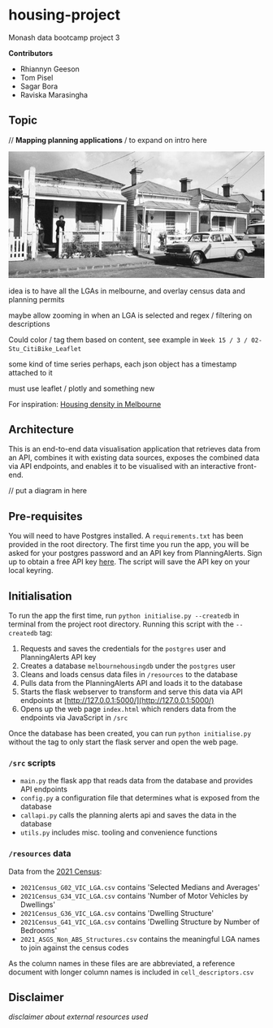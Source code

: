 # housing-project

Monash data bootcamp project 3

**Contributors**

- Rhiannyn Geeson
- Tom Pisel
- Sagar Bora
- Raviska Marasingha

## Topic 

// **Mapping planning applications** / to expand on intro here

![](img/header.jpg)


idea is to have all the LGAs in melbourne, and overlay census data and planning permits

maybe allow zooming in when an LGA is selected and regex / filtering on descriptions

Could color / tag them based on content, see example in `Week 15 / 3 / 02-Stu_CitiBike_Leaflet`

some kind of time series perhaps, each json object has a timestamp attached to it

must use leaflet / plotly and something new 


For inspiration: [Housing density in Melbourne](https://chartingtransport.com/2023/06/10/how-is-population-density-changing-in-australian-cities-2023-update/)


## Architecture

This is an end-to-end data visualisation application that retrieves data from an API, combines it with existing data sources, exposes the combined data via API endpoints, and enables it to be visualised with an interactive front-end.


// put a diagram in here 


## Pre-requisites

You will need to have Postgres installed. A `requirements.txt` has been provided in the root directory. The first time you run the app, you will be asked for your postgres password and an API key from PlanningAlerts. Sign up to obtain a free API key [here](https://www.planningalerts.org.au/api/howto). The script will save the API key on your local keyring.



## Initialisation

To run the app the first time, run `python initialise.py --createdb` in terminal from the project root directory. Running this script with the `--createdb` tag:

1. Requests and saves the credentials for the `postgres` user and PlanningAlerts API key
2. Creates a database `melbournehousingdb` under the `postgres` user
3. Cleans and loads census data files in `/resources` to the database
4. Pulls data from the PlanningAlerts API and loads it to the database
5. Starts the flask webserver to transform and serve this data via API endpoints at [http://127.0.0.1:5000/](http://127.0.0.1:5000/)
6. Opens up the web page `index.html` which renders data from the endpoints via JavaScript in `/src`

Once the database has been created, you can run `python initialise.py` without the tag to only start the flask server and open the web page.

### `/src` scripts

- `main.py` the flask app that reads data from the database and provides API endpoints
- `config.py` a configuration file that determines what is exposed from the database
- `callapi.py` calls the planning alerts api and saves the data in the database
- `utils.py` includes misc. tooling and convenience functions


### `/resources` data

Data from the [2021 Census](https://www.abs.gov.au/census/find-census-data/datapacks?release=2021&product=GCP&geography=LGA&header=S):

- `2021Census_G02_VIC_LGA.csv` contains 'Selected Medians and Averages'
- `2021Census_G34_VIC_LGA.csv` contains 'Number of Motor Vehicles by Dwellings'
- `2021Census_G36_VIC_LGA.csv` contains 'Dwelling Structure'
- `2021Census_G41_VIC_LGA.csv` contains 'Dwelling Structure by Number of Bedrooms'
- `2021_ASGS_Non_ABS_Structures.csv` contains the meaningful LGA names to join against the census codes

As the column names in these files are are abbreviated, a reference document with longer column names is included in `cell_descriptors.csv`

## Disclaimer

_disclaimer about external resources used_


